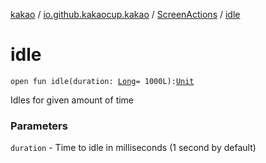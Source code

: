 [kakao](../../index.md) / [io.github.kakaocup.kakao](../index.md) / [ScreenActions](index.md) / [idle](./idle.md)

# idle

`open fun idle(duration: `[`Long`](https://kotlinlang.org/api/latest/jvm/stdlib/kotlin/-long/index.html)` = 1000L): `[`Unit`](https://kotlinlang.org/api/latest/jvm/stdlib/kotlin/-unit/index.html)

Idles for given amount of time

### Parameters

`duration` - Time to idle in milliseconds (1 second by default)